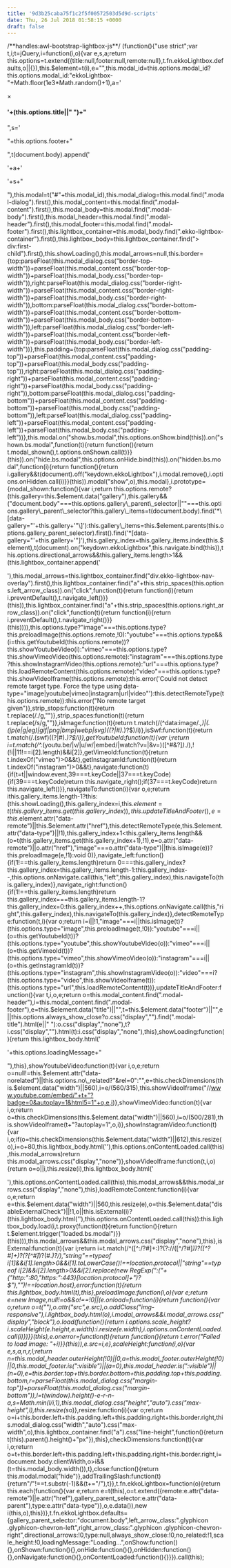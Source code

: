 ```yaml
---
title: '9d3b25caba75f1c2f5f00572503d5d9d-scripts'
date: Thu, 26 Jul 2018 01:58:15 +0000
draft: false
---
```


/\*\*handles:awl-bootstrap-lightbox-js\*\*/ (function(){"use strict";var t,i;t=jQuery,i=function(i,o){var e,s,a;return this.options=t.extend({title:null,footer:null,remote:null},t.fn.ekkoLightbox.defaults,o||{}),this.$element=t(i),e="",this.modal\_id=this.options.modal\_id?this.options.modal_id:"ekkoLightbox-"+Math.floor(1e3*Math.random()+1),a='

×

#### '+(this.options.title||" ")+"

",s='

"+this.options.footer+"

",t(document.body).append('

'+a+'

'+s+"

"),this.modal=t("#"+this.modal\_id),this.modal\_dialog=this.modal.find(".modal-dialog").first(),this.modal\_content=this.modal.find(".modal-content").first(),this.modal\_body=this.modal.find(".modal-body").first(),this.modal\_header=this.modal.find(".modal-header").first(),this.modal\_footer=this.modal.find(".modal-footer").first(),this.lightbox\_container=this.modal\_body.find(".ekko-lightbox-container").first(),this.lightbox\_body=this.lightbox\_container.find("> div:first-child").first(),this.showLoading(),this.modal\_arrows=null,this.border={top:parseFloat(this.modal\_dialog.css("border-top-width"))+parseFloat(this.modal\_content.css("border-top-width"))+parseFloat(this.modal\_body.css("border-top-width")),right:parseFloat(this.modal\_dialog.css("border-right-width"))+parseFloat(this.modal\_content.css("border-right-width"))+parseFloat(this.modal\_body.css("border-right-width")),bottom:parseFloat(this.modal\_dialog.css("border-bottom-width"))+parseFloat(this.modal\_content.css("border-bottom-width"))+parseFloat(this.modal\_body.css("border-bottom-width")),left:parseFloat(this.modal\_dialog.css("border-left-width"))+parseFloat(this.modal\_content.css("border-left-width"))+parseFloat(this.modal\_body.css("border-left-width"))},this.padding={top:parseFloat(this.modal\_dialog.css("padding-top"))+parseFloat(this.modal\_content.css("padding-top"))+parseFloat(this.modal\_body.css("padding-top")),right:parseFloat(this.modal\_dialog.css("padding-right"))+parseFloat(this.modal\_content.css("padding-right"))+parseFloat(this.modal\_body.css("padding-right")),bottom:parseFloat(this.modal\_dialog.css("padding-bottom"))+parseFloat(this.modal\_content.css("padding-bottom"))+parseFloat(this.modal\_body.css("padding-bottom")),left:parseFloat(this.modal\_dialog.css("padding-left"))+parseFloat(this.modal\_content.css("padding-left"))+parseFloat(this.modal\_body.css("padding-left"))},this.modal.on("show.bs.modal",this.options.onShow.bind(this)).on("shown.bs.modal",function(t){return function(){return t.modal\_shown(),t.options.onShown.call(t)}}(this)).on("hide.bs.modal",this.options.onHide.bind(this)).on("hidden.bs.modal",function(i){return function(){return i.gallery&&t(document).off("keydown.ekkoLightbox"),i.modal.remove(),i.options.onHidden.call(i)}}(this)).modal("show",o),this.modal},i.prototype={modal\_shown:function(){var i;return this.options.remote?(this.gallery=this.$element.data("gallery"),this.gallery&&("document.body"===this.options.gallery\_parent\_selector||""===this.options.gallery\_parent\_selector?this.gallery\_items=t(document.body).find('*\[data-gallery="'+this.gallery+'"\]'):this.gallery\_items=this.$element.parents(this.options.gallery\_parent\_selector).first().find('*\[data-gallery="'+this.gallery+'"\]'),this.gallery\_index=this.gallery\_items.index(this.$element),t(document).on("keydown.ekkoLightbox",this.navigate.bind(this)),this.options.directional\_arrows&&this.gallery\_items.length>1&&(this.lightbox\_container.append('

'),this.modal\_arrows=this.lightbox\_container.find("div.ekko-lightbox-nav-overlay").first(),this.lightbox\_container.find("a"+this.strip\_spaces(this.options.left\_arrow\_class)).on("click",function(t){return function(i){return i.preventDefault(),t.navigate\_left()}}(this)),this.lightbox\_container.find("a"+this.strip\_spaces(this.options.right\_arrow\_class)).on("click",function(t){return function(i){return i.preventDefault(),t.navigate\_right()}}(this)))),this.options.type?"image"===this.options.type?this.preloadImage(this.options.remote,!0):"youtube"===this.options.type&&(i=this.getYoutubeId(this.options.remote))?this.showYoutubeVideo(i):"vimeo"===this.options.type?this.showVimeoVideo(this.options.remote):"instagram"===this.options.type?this.showInstagramVideo(this.options.remote):"url"===this.options.type?this.loadRemoteContent(this.options.remote):"video"===this.options.type?this.showVideoIframe(this.options.remote):this.error('Could not detect remote target type. Force the type using data-type="image|youtube|vimeo|instagram|url|video"'):this.detectRemoteType(this.options.remote)):this.error("No remote target given")},strip\_stops:function(t){return t.replace(/./g,"")},strip\_spaces:function(t){return t.replace(/s/g,"")},isImage:function(t){return t.match(/(^data:image/.*,)|(.(jp(e|g|eg)|gif|png|bmp|webp|svg)((?|#).*)?$)/i)},isSwf:function(t){return t.match(/.(swf)((?|#).*)?$/i)},getYoutubeId:function(t){var i;return i=t.match(/^.*(youtu.be/|v/|u/w/|embed/|watch?v=|&v=)(\[^#&?\]*).*/),!(!i||11!==i\[2\].length)&&i\[2\]},getVimeoId:function(t){return t.indexOf("vimeo")>0&&t},getInstagramId:function(t){return t.indexOf("instagram")>0&&t},navigate:function(t){if(t=t||window.event,39===t.keyCode||37===t.keyCode){if(39===t.keyCode)return this.navigate\_right();if(37===t.keyCode)return this.navigate\_left()}},navigateTo:function(i){var o,e;return ithis.gallery\_items.length-1?this:(this.showLoading(),this.gallery\_index=i,this.$element=t(this.gallery\_items.get(this.gallery\_index)),this.updateTitleAndFooter(),e=this.$element.attr("data-remote")||this.$element.attr("href"),this.detectRemoteType(e,this.$element.attr("data-type")||!1),this.gallery\_index+1<this.gallery\_items.length&&(o=t(this.gallery\_items.get(this.gallery\_index+1),!1),e=o.attr("data-remote")||o.attr("href"),"image"===o.attr("data-type")||this.isImage(e))?this.preloadImage(e,!1):void 0)},navigate\_left:function(){if(1!==this.gallery\_items.length)return 0===this.gallery\_index?this.gallery\_index=this.gallery\_items.length-1:this.gallery\_index--,this.options.onNavigate.call(this,"left",this.gallery\_index),this.navigateTo(this.gallery\_index)},navigate\_right:function(){if(1!==this.gallery\_items.length)return this.gallery\_index===this.gallery\_items.length-1?this.gallery\_index=0:this.gallery\_index++,this.options.onNavigate.call(this,"right",this.gallery\_index),this.navigateTo(this.gallery\_index)},detectRemoteType:function(t,i){var o;return i=i||!1,"image"===i||this.isImage(t)?(this.options.type="image",this.preloadImage(t,!0)):"youtube"===i||(o=this.getYoutubeId(t))?(this.options.type="youtube",this.showYoutubeVideo(o)):"vimeo"===i||(o=this.getVimeoId(t))?(this.options.type="vimeo",this.showVimeoVideo(o)):"instagram"===i||(o=this.getInstagramId(t))?(this.options.type="instagram",this.showInstagramVideo(o)):"video"===i?(this.options.type="video",this.showVideoIframe(t)):(this.options.type="url",this.loadRemoteContent(t))},updateTitleAndFooter:function(){var t,i,o,e;return o=this.modal\_content.find(".modal-header"),i=this.modal\_content.find(".modal-footer"),e=this.$element.data("title")||"",t=this.$element.data("footer")||"",e||this.options.always\_show\_close?o.css("display","").find(".modal-title").html(e||" "):o.css("display","none"),t?i.css("display","").html(t):i.css("display","none"),this},showLoading:function(){return this.lightbox_body.html('

'+this.options.loadingMessage+"

"),this},showYoutubeVideo:function(t){var i,o,e;return o=null!=this.$element.attr("data-norelated")||this.options.no\_related?"&rel=0":"",e=this.checkDimensions(this.$element.data("width")||560),i=e/(560/315),this.showVideoIframe("//www.youtube.com/embed/"+t+"?badge=0&autoplay=1&html5=1"+o,e,i)},showVimeoVideo:function(t){var i,o;return o=this.checkDimensions(this.$element.data("width")||560),i=o/(500/281),this.showVideoIframe(t+"?autoplay=1",o,i)},showInstagramVideo:function(t){var i,o;if(o=this.checkDimensions(this.$element.data("width")||612),this.resize(o),i=o+80,this.lightbox\_body.html(''),this.options.onContentLoaded.call(this),this.modal\_arrows)return this.modal\_arrows.css("display","none")},showVideoIframe:function(t,i,o){return o=o||i,this.resize(i),this.lightbox_body.html('

'),this.options.onContentLoaded.call(this),this.modal\_arrows&&this.modal\_arrows.css("display","none"),this},loadRemoteContent:function(i){var o,e;return e=this.$element.data("width")||560,this.resize(e),o=this.$element.data("disableExternalCheck")||!1,o||this.isExternal(i)?(this.lightbox\_body.html(''),this.options.onContentLoaded.call(this)):this.lightbox\_body.load(i,t.proxy(function(t){return function(){return t.$element.trigger("loaded.bs.modal")}}(this))),this.modal\_arrows&&this.modal\_arrows.css("display","none"),this},isExternal:function(t){var i;return i=t.match(/^(\[^:/?#\]+:)?(?://(\[^/?#\]*))?(\[^?#\]+)?(?\[^#\]*)?(#.*)?/),"string"==typeof i\[1\]&&i\[1\].length>0&&i\[1\].toLowerCase()!==location.protocol||"string"==typeof i\[2\]&&i\[2\].length>0&&i\[2\].replace(new RegExp(":("+{"http:":80,"https:":443}\[location.protocol\]+")?$"),"")!==location.host},error:function(t){return this.lightbox_body.html(t),this},preloadImage:function(i,o){var e;return e=new Image,null!=o&&o!==!0||(e.onload=function(i){return function(){var o;return o=t(""),o.attr("src",e.src),o.addClass("img-responsive"),i.lightbox\_body.html(o),i.modal\_arrows&&i.modal\_arrows.css("display","block"),o.load(function(){return i.options.scale\_height?i.scaleHeight(e.height,e.width):i.resize(e.width),i.options.onContentLoaded.call(i)})}}(this),e.onerror=function(t){return function(){return t.error("Failed to load image: "+i)}}(this)),e.src=i,e},scaleHeight:function(i,o){var e,s,a,n,r,l;return n=this.modal\_header.outerHeight(!0)||0,a=this.modal\_footer.outerHeight(!0)||0,this.modal\_footer.is(":visible")||(a=0),this.modal\_header.is(":visible")||(n=0),e=this.border.top+this.border.bottom+this.padding.top+this.padding.bottom,r=parseFloat(this.modal\_dialog.css("margin-top"))+parseFloat(this.modal\_dialog.css("margin-bottom")),l=t(window).height()-e-r-n-a,s=Math.min(l/i,1),this.modal\_dialog.css("height","auto").css("max-height",l),this.resize(s*o)},resize:function(i){var o;return o=i+this.border.left+this.padding.left+this.padding.right+this.border.right,this.modal\_dialog.css("width","auto").css("max-width",o),this.lightbox\_container.find("a").css("line-height",function(){return t(this).parent().height()+"px"}),this},checkDimensions:function(t){var i,o;return o=t+this.border.left+this.padding.left+this.padding.right+this.border.right,i=document.body.clientWidth,o>i&&(t=this.modal\_body.width()),t},close:function(){return this.modal.modal("hide")},addTrailingSlash:function(t){return"/"!==t.substr(-1)&&(t+="/"),t}},t.fn.ekkoLightbox=function(o){return this.each(function(){var e;return e=t(this),o=t.extend({remote:e.attr("data-remote")||e.attr("href"),gallery\_parent\_selector:e.attr("data-parent"),type:e.attr("data-type")},o,e.data()),new i(this,o),this})},t.fn.ekkoLightbox.defaults={gallery\_parent\_selector:"document.body",left\_arrow\_class:".glyphicon .glyphicon-chevron-left",right\_arrow\_class:".glyphicon .glyphicon-chevron-right",directional\_arrows:!0,type:null,always\_show\_close:!0,no\_related:!1,scale_height:!0,loadingMessage:"Loading...",onShow:function(){},onShown:function(){},onHide:function(){},onHidden:function(){},onNavigate:function(){},onContentLoaded:function(){}}}).call(this);